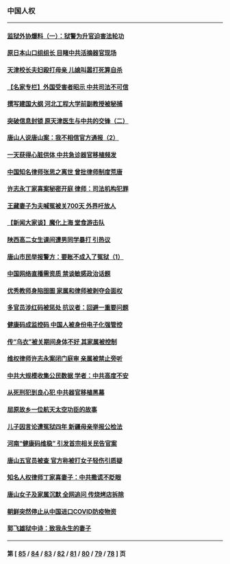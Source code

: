 ### 中国人权
---
#### [监狱外协爆料（一）：狱警为升官迫害法轮功](../../pages/ncid278/n13768538.md) 
#### [原日本山口组组长 目睹中共活摘器官现场](../../pages/ncid278/n13767360.md) 
#### [天津校长夫妇殴打母亲 儿媳叫嚣打死算自杀](../../pages/ncid278/n13767387.md) 
#### [【名家专栏】外国受害者昭示 中共司法不可信](../../pages/ncid278/n13767326.md) 
#### [撰写建国大纲 河北工程大学前副教授被秘捕](../../pages/ncid278/n13767811.md) 
#### [突破信息封锁 原天津医生与中共的交锋（二）](../../pages/ncid278/n13767437.md) 
#### [唐山人说唐山案：我不相信官方通报（2）](../../pages/ncid278/n13766155.md) 
#### [一天获得心脏供体 中共急诊器官移植频发](../../pages/ncid278/n13764689.md) 
#### [中国知名律师张思之离世 曾批律师制度荒唐](../../pages/ncid278/n13767199.md) 
#### [许志永丁家喜案秘密开庭 律师：司法机构犯罪](../../pages/ncid278/n13766929.md) 
#### [王藏妻子为夫喊冤被关700天 外界吁放人](../../pages/ncid278/n13766806.md) 
#### [【新闻大家谈】魔化上海 堂食游击队](../../pages/ncid278/n13766703.md) 
#### [陕西高二女生课间遭男同学暴打 引热议](../../pages/ncid278/n13766529.md) 
#### [唐山市民举报警方：要账不成入了冤狱（1）](../../pages/ncid278/n13766150.md) 
#### [中国网络直播需资质 禁谈敏感政治话题](../../pages/ncid278/n13766108.md) 
#### [优秀教师身陷囹圄 家属和律师被剥夺会面权](../../pages/ncid278/n13765832.md) 
#### [多官员涉红码被惩处 抗议者：回避一重要问题](../../pages/ncid278/n13766067.md) 
#### [健康码成监控码 中国人被身份电子化强管控](../../pages/ncid278/n13766021.md) 
#### [传“乌衣”被关期间身体不好 其家属被控制](../../pages/ncid278/n13765751.md) 
#### [维权律师许志永案闭门庭审 亲属被禁止旁听](../../pages/ncid278/n13765753.md) 
#### [中共大规模收集公民数据 学者：中共高度不安](../../pages/ncid278/n13765391.md) 
#### [从死刑犯到良心犯 中共器官移植黑幕](../../pages/ncid278/n13764669.md) 
#### [屈原故乡一位航天太空功臣的故事](../../pages/ncid278/n13764742.md) 
#### [儿子因言论遭冤狱四年 新疆母亲举报公检法](../../pages/ncid278/n13764718.md) 
#### [河南“健康码维稳” 引发首宗相关民告官案](../../pages/ncid278/n13764002.md) 
#### [唐山五官员被查 官方称被打女子轻伤引质疑](../../pages/ncid278/n13763907.md) 
#### [知名人权律师丁家喜妻子：中共撒谎不眨眼](../../pages/ncid278/n13763758.md) 
#### [唐山女子及家属沉默 全网追问 传烧烤店拆除](../../pages/ncid278/n13763578.md) 
#### [朝鲜突然停止从中国进口COVID防疫物资](../../pages/ncid278/n13763465.md) 
#### [郭飞雄狱中诗：致我永生的妻子](../../pages/ncid278/n13763350.md) 

---
#### 第 [ [85](./85.md) / [84](./84.md) / [83](./83.md) / [82](./82.md) / [81](./81.md) / [80](./80.md) / [79](./79.md) / [78](./78.md) ] 页

